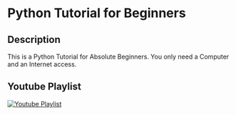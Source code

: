 # Python Tutorial for Beginners

## Description

This is a Python Tutorial for Absolute Beginners. You only need a Computer and an Internet access.

## Youtube Playlist

[![Youtube Playlist](https://img.youtube.com/vi/8roQhYOnn2Q/0.jpg)](https://www.youtube.com/playlist?list=PLJbx5Cy8AlSj1nF26wDwnW6EyZaEdLTRe)

